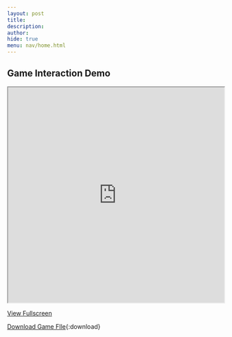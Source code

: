 ```yaml
---
layout: post 
title: 
description: 
author: 
hide: true
menu: nav/home.html
---
```


## Game Interaction Demo

<iframe src="https://frogpants.github.io/Project-Bitshift/original-renders/Optimized-Rendering-Engine.html" width="100%" height="500px"></iframe>

[View Fullscreen](https://frogpants.github.io/Project-Bitshift/original-renders/Optimized-Rendering-Engine.html)

[Download Game FIle](../original-renders/Optimized-HDRP-vHTML.html){:download}